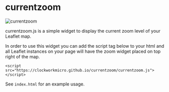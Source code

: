 # currentzoom

![currentzoom](https://thumbs.gfycat.com/ThunderousInfatuatedAnemoneshrimp-size_restricted.gif)

currentzoom.js is a simple widget to display the current zoom level of your Leaflet map.

In order to use this widget you can add the script tag below to your html and all Leaflet instances on your page will have the zoom widget placed on top right of the map.

    <script src="https://clockworkmicro.github.io/currentzoom/currentzoom.js"></script>


See `index.html` for an example usage.
